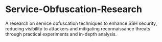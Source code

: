 # Service-Obfuscation-Research
A research on service obfuscation techniques to enhance SSH security, reducing visibility to attackers and mitigating reconnaissance threats through practical experiments and in-depth analysis.
